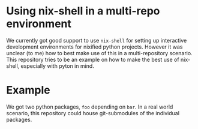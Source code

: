 # Using nix-shell in a multi-repo environment

We currently got good support to use `nix-shell` for setting up interactive development environments for nixified python projects.
However it was unclear (to me) how to best make use of this in a multi-repository scenario.
This repository tries to be an example on how to make the best use of nix-shell, especially with pyton in mind.

# Example
We got two python packages, `foo` depending on `bar`.
In a real world scenario, this repository could house git-submodules of the individual packages.
